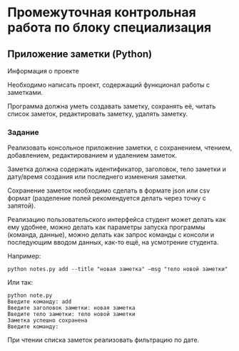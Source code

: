 # Промежуточная контрольная работа по блоку специализация


## Приложение заметки (Python)

Информация о проекте

Необходимо написать проект, содержащий функционал работы с заметками.

Программа должна уметь создавать заметку, сохранять её, читать список
заметок, редактировать заметку, удалять заметку.

### Задание
Реализовать консольное приложение заметки, с сохранением, чтением,
добавлением, редактированием и удалением заметок. 

Заметка должна
содержать идентификатор, заголовок, тело заметки и дату/время создания или
последнего изменения заметки. 

Сохранение заметок необходимо сделать в
формате json или csv формат (разделение полей рекомендуется делать через
точку с запятой). 

Реализацию пользовательского интерфейса студент может
делать как ему удобнее, можно делать как параметры запуска программы
(команда, данные), можно делать как запрос команды с консоли и
последующим вводом данных, как-то ещё, на усмотрение студента.

Например:

    python notes.py add --title "новая заметка" –msg "тело новой заметки"

Или так:

    python note.py
    Введите команду: add
    Введите заголовок заметки: новая заметка
    Введите тело заметки: тело новой заметки
    Заметка успешно сохранена
    Введите команду:

При чтении списка заметок реализовать фильтрацию по дате.
